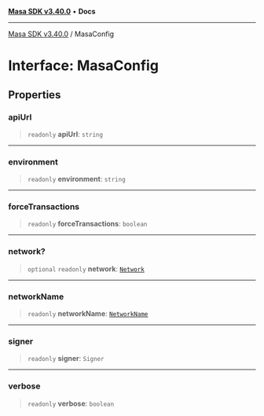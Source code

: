 [**Masa SDK v3.40.0**](../README.md) • **Docs**

***

[Masa SDK v3.40.0](../globals.md) / MasaConfig

# Interface: MasaConfig

## Properties

### apiUrl

> `readonly` **apiUrl**: `string`

***

### environment

> `readonly` **environment**: `string`

***

### forceTransactions

> `readonly` **forceTransactions**: `boolean`

***

### network?

> `optional` `readonly` **network**: [`Network`](Network.md)

***

### networkName

> `readonly` **networkName**: [`NetworkName`](../type-aliases/NetworkName.md)

***

### signer

> `readonly` **signer**: `Signer`

***

### verbose

> `readonly` **verbose**: `boolean`
